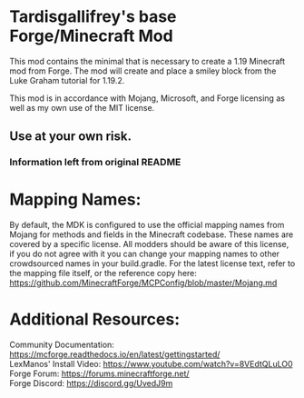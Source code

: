 # Tardisgallifrey's base Forge/Minecraft Mod

<p>This mod contains the minimal that is necessary to create 
a 1.19 Minecraft mod from Forge.  The mod will create and place a smiley 
block from the Luke Graham tutorial for 1.19.2.</p>

<p>This mod is in accordance with Mojang, Microsoft, and Forge 
licensing as well as my own use of the MIT license.</p>

## Use at your own risk.

### Information left from original README

Mapping Names:
=============================
By default, the MDK is configured to use the official mapping names from Mojang for methods and fields 
in the Minecraft codebase. These names are covered by a specific license. All modders should be aware of this
license, if you do not agree with it you can change your mapping names to other crowdsourced names in your 
build.gradle. For the latest license text, refer to the mapping file itself, or the reference copy here:
https://github.com/MinecraftForge/MCPConfig/blob/master/Mojang.md

Additional Resources: 
=========================
Community Documentation: https://mcforge.readthedocs.io/en/latest/gettingstarted/  
LexManos' Install Video: https://www.youtube.com/watch?v=8VEdtQLuLO0  
Forge Forum: https://forums.minecraftforge.net/  
Forge Discord: https://discord.gg/UvedJ9m  
